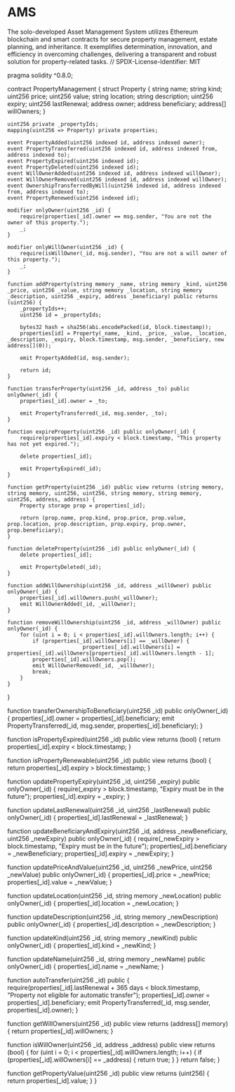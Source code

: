 # AMS
The solo-developed Asset Management System utilizes Ethereum blockchain and smart contracts for secure property management, estate planning, and inheritance. It exemplifies determination, innovation, and efficiency in overcoming challenges, delivering a transparent and robust solution for property-related tasks.
// SPDX-License-Identifier: MIT

pragma solidity ^0.8.0;

contract PropertyManagement {
    struct Property {
        string name;
        string kind;
        uint256 price;
        uint256 value;
        string location;
        string description;
        uint256 expiry;
        uint256 lastRenewal;
        address owner;
        address beneficiary;
        address[] willOwners;
    }

    uint256 private _propertyIds;
    mapping(uint256 => Property) private properties;

    event PropertyAdded(uint256 indexed id, address indexed owner);
    event PropertyTransferred(uint256 indexed id, address indexed from, address indexed to);
    event PropertyExpired(uint256 indexed id);
    event PropertyDeleted(uint256 indexed id);
    event WillOwnerAdded(uint256 indexed id, address indexed willOwner);
    event WillOwnerRemoved(uint256 indexed id, address indexed willOwner);
    event OwnershipTransferredByWill(uint256 indexed id, address indexed from, address indexed to);
    event PropertyRenewed(uint256 indexed id);

    modifier onlyOwner(uint256 _id) {
        require(properties[_id].owner == msg.sender, "You are not the owner of this property.");
        _;
    }
    
    modifier onlyWillOwner(uint256 _id) {
        require(isWillOwner(_id, msg.sender), "You are not a will owner of this property.");
        _;
    }

    function addProperty(string memory _name, string memory _kind, uint256 _price, uint256 _value, string memory _location, string memory _description, uint256 _expiry, address _beneficiary) public returns (uint256) {
        _propertyIds++;
        uint256 id = _propertyIds;

        bytes32 hash = sha256(abi.encodePacked(id, block.timestamp));
        properties[id] = Property(_name, _kind, _price, _value, _location, _description, _expiry, block.timestamp, msg.sender, _beneficiary, new address[](0));

        emit PropertyAdded(id, msg.sender);

        return id;
    }

    function transferProperty(uint256 _id, address _to) public onlyOwner(_id) {
        properties[_id].owner = _to;

        emit PropertyTransferred(_id, msg.sender, _to);
    }

    function expireProperty(uint256 _id) public onlyOwner(_id) {
        require(properties[_id].expiry < block.timestamp, "This property has not yet expired.");

        delete properties[_id];

        emit PropertyExpired(_id);
    }

    function getProperty(uint256 _id) public view returns (string memory, string memory, uint256, uint256, string memory, string memory, uint256, address, address) {
        Property storage prop = properties[_id];

        return (prop.name, prop.kind, prop.price, prop.value, prop.location, prop.description, prop.expiry, prop.owner, prop.beneficiary);
    }

    function deleteProperty(uint256 _id) public onlyOwner(_id) {
        delete properties[_id];

        emit PropertyDeleted(_id);
    }

    function addWillOwnership(uint256 _id, address _willOwner) public onlyOwner(_id) {
        properties[_id].willOwners.push(_willOwner);
        emit WillOwnerAdded(_id, _willOwner);
    }

    function removeWillOwnership(uint256 _id, address _willOwner) public onlyOwner(_id) {
        for (uint i = 0; i < properties[_id].willOwners.length; i++) {
            if (properties[_id].willOwners[i] == _willOwner) {
                            properties[_id].willOwners[i] = properties[_id].willOwners[properties[_id].willOwners.length - 1];
            properties[_id].willOwners.pop();
            emit WillOwnerRemoved(_id, _willOwner);
            break;
        }
    }
}

function transferOwnershipToBeneficiary(uint256 _id) public onlyOwner(_id) {
    properties[_id].owner = properties[_id].beneficiary;
    emit PropertyTransferred(_id, msg.sender, properties[_id].beneficiary);
}

function isPropertyExpired(uint256 _id) public view returns (bool) {
    return properties[_id].expiry < block.timestamp;
}

function isPropertyRenewable(uint256 _id) public view returns (bool) {
    return properties[_id].expiry > block.timestamp;
}

function updatePropertyExpiry(uint256 _id, uint256 _expiry) public onlyOwner(_id) {
    require(_expiry > block.timestamp, "Expiry must be in the future");
    properties[_id].expiry = _expiry;
}

function updateLastRenewal(uint256 _id, uint256 _lastRenewal) public onlyOwner(_id) {
    properties[_id].lastRenewal = _lastRenewal;
}

function updateBeneficiaryAndExpiry(uint256 _id, address _newBeneficiary, uint256 _newExpiry) public onlyOwner(_id) {
    require(_newExpiry > block.timestamp, "Expiry must be in the future");
    properties[_id].beneficiary = _newBeneficiary;
    properties[_id].expiry = _newExpiry;
}

function updatePriceAndValue(uint256 _id, uint256 _newPrice, uint256 _newValue) public onlyOwner(_id) {
    properties[_id].price = _newPrice;
    properties[_id].value = _newValue;
}

function updateLocation(uint256 _id, string memory _newLocation) public onlyOwner(_id) {
    properties[_id].location = _newLocation;
}

function updateDescription(uint256 _id, string memory _newDescription) public onlyOwner(_id) {
    properties[_id].description = _newDescription;
}

function updateKind(uint256 _id, string memory _newKind) public onlyOwner(_id) {
    properties[_id].kind = _newKind;
}

function updateName(uint256 _id, string memory _newName) public onlyOwner(_id) {
    properties[_id].name = _newName;
}

function autoTransfer(uint256 _id) public {
    require(properties[_id].lastRenewal + 365 days < block.timestamp, "Property not eligible for automatic transfer");
    properties[_id].owner = properties[_id].beneficiary;
    emit PropertyTransferred(_id, msg.sender, properties[_id].owner);
}

function getWillOwners(uint256 _id) public view returns (address[] memory) {
    return properties[_id].willOwners;
}

function isWillOwner(uint256 _id, address _address) public view returns (bool) {
    for (uint i = 0; i < properties[_id].willOwners.length; i++) {
        if (properties[_id].willOwners[i] == _address) {
            return true;
        }
    }
    return false;
}

function getPropertyValue(uint256 _id) public view returns (uint256) {
    return properties[_id].value;
}
}

